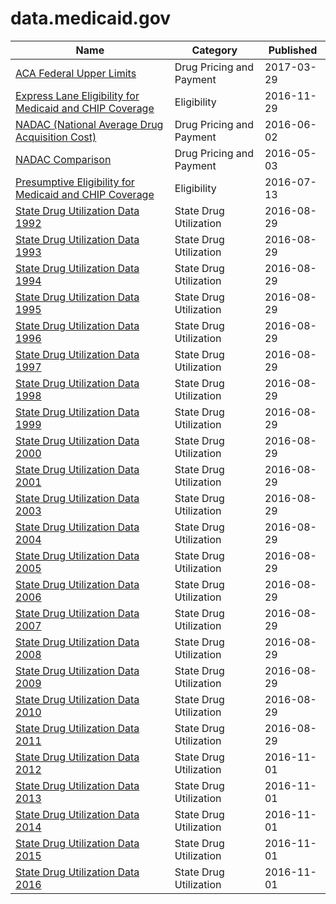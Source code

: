 # data.medicaid.gov

Name | Category | Published
---- | -------- | ---------
[ACA Federal Upper Limits](../socrata/yns6-zx8k.md) | Drug Pricing and Payment | 2017-03-29
[Express Lane Eligibility for Medicaid and CHIP Coverage](../socrata/8vcd-dnq9.md) | Eligibility | 2016-11-29
[NADAC (National Average Drug Acquisition Cost)](../socrata/a4y5-998d.md) | Drug Pricing and Payment | 2016-06-02
[NADAC Comparison](../socrata/6gk3-9bxc.md) | Drug Pricing and Payment | 2016-05-03
[Presumptive Eligibility for Medicaid and CHIP Coverage](../socrata/xjuw-wgmy.md) | Eligibility | 2016-07-13
[State Drug Utilization Data 1992](../socrata/agzs-hwsn.md) | State Drug Utilization | 2016-08-29
[State Drug Utilization Data 1993](../socrata/iu8s-z84j.md) | State Drug Utilization | 2016-08-29
[State Drug Utilization Data 1994](../socrata/8uti-96dw.md) | State Drug Utilization | 2016-08-29
[State Drug Utilization Data 1995](../socrata/v83u-wwk3.md) | State Drug Utilization | 2016-08-29
[State Drug Utilization Data 1996](../socrata/jqjw-uby8.md) | State Drug Utilization | 2016-08-29
[State Drug Utilization Data 1997](../socrata/c7wf-ku3w.md) | State Drug Utilization | 2016-08-29
[State Drug Utilization Data 1998](../socrata/ykva-ug36.md) | State Drug Utilization | 2016-08-29
[State Drug Utilization Data 1999](../socrata/vhg8-v7wa.md) | State Drug Utilization | 2016-08-29
[State Drug Utilization Data 2000](../socrata/78qv-c4cn.md) | State Drug Utilization | 2016-08-29
[State Drug Utilization Data 2001](../socrata/t5ct-xf3k.md) | State Drug Utilization | 2016-08-29
[State Drug Utilization Data 2003](../socrata/66gr-qxnr.md) | State Drug Utilization | 2016-08-29
[State Drug Utilization Data 2004](../socrata/rn2y-fgjb.md) | State Drug Utilization | 2016-08-29
[State Drug Utilization Data 2005](../socrata/ezjn-vqh8.md) | State Drug Utilization | 2016-08-29
[State Drug Utilization Data 2006](../socrata/e7is-4a3j.md) | State Drug Utilization | 2016-08-29
[State Drug Utilization Data 2007](../socrata/q947-frj2.md) | State Drug Utilization | 2016-08-29
[State Drug Utilization Data 2008](../socrata/ny8j-2ymd.md) | State Drug Utilization | 2016-08-29
[State Drug Utilization Data 2009](../socrata/fhmx-iqs3.md) | State Drug Utilization | 2016-08-29
[State Drug Utilization Data 2010](../socrata/mmgn-kvy5.md) | State Drug Utilization | 2016-08-29
[State Drug Utilization Data 2011](../socrata/ra84-ffhc.md) | State Drug Utilization | 2016-08-29
[State Drug Utilization Data 2012](../socrata/yi2j-kk5z.md) | State Drug Utilization | 2016-11-01
[State Drug Utilization Data 2013](../socrata/rkct-3tm8.md) | State Drug Utilization | 2016-11-01
[State Drug Utilization Data 2014](../socrata/955u-9h9g.md) | State Drug Utilization | 2016-11-01
[State Drug Utilization Data 2015](../socrata/ju2h-vcgs.md) | State Drug Utilization | 2016-11-01
[State Drug Utilization Data 2016](../socrata/3v6v-qk5s.md) | State Drug Utilization | 2016-11-01

